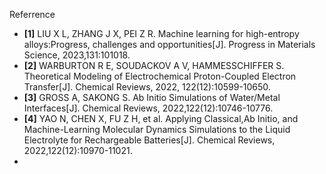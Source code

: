 Referrence

- **[1]** LIU X L, ZHANG J X, PEI Z R. Machine learning for high-entropy alloys:Progress, challenges and opportunities[J]. Progress in Materials Science, 2023,131:101018.
- **[2]** WARBURTON R E, SOUDACKOV A V, HAMMESSCHIFFER S. Theoretical Modeling of Electrochemical Proton-Coupled Electron Transfer[J]. Chemical Reviews, 2022, 122(12):10599-10650.
- **[3]** GROSS A, SAKONG S. Ab Initio Simulations of Water/Metal Interfaces[J]. Chemical Reviews, 2022,122(12):10746-10776.
- **[4]** YAO N, CHEN X, FU Z H, et al. Applying Classical,Ab Initio, and Machine-Learning Molecular Dynamics Simulations to the Liquid Electrolyte for Rechargeable Batteries[J]. Chemical Reviews, 2022,122(12):10970-11021.
- 
